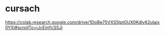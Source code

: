 # cursach

https://colab.research.google.com/drive/1DoBe75VXS5lptGUX0Kdly62ulaix0YXi#scrollTo=iJcEjnYcS5Ji
